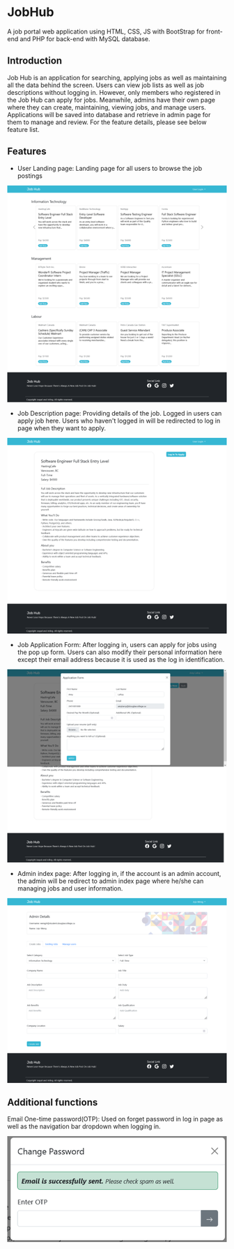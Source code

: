 # JobHub
A job portal web application using HTML, CSS, JS with BootStrap for front-end and PHP for back-end with MySQL database.

## Introduction

Job Hub is an application for searching, applying jobs as well as maintaining all the data behind the screen. Users can view job lists as well as job descriptions without logging in. However, only members who registered in the Job Hub can apply for jobs. Meanwhile, admins have their own page where they can create, maintaining, viewing jobs, and manage users. Applications will be saved into database and retrieve in admin page for them to manage and review. For the feature details, please see below feature list.

## Features

- User Landing page:
Landing page for all users to browse the job postings

![alt text](https://github.com/joling6027/JobHub/blob/main/images/landing_page_1.png "Landing page")

- Job Description page:
Providing details of the job. Logged in users can apply job here. Users who haven't logged in will be redirected to log in page when they want to apply.

![alt text](https://github.com/joling6027/JobHub/blob/main/images/job_description_1.png "Job description")

- Job Application Form:
After logging in, users can apply for jobs using the pop up form. Users can also modify their personal information here except their email address because it is used as the log in identification.

![alt text](https://github.com/joling6027/JobHub/blob/main/images/job_application_1.png "job application")

- Admin index page:
After logging in, if the account is an admin account, the admin will be redirect to admin index page where he/she can managing jobs and user information.

![alt text](https://github.com/joling6027/JobHub/blob/main/images/create_job_1.png "admin index")


## Additional functions
Email One-time password(OTP):
Used on forget password in log in page as well as the navigation bar dropdown when logging in.

![alt text](https://github.com/joling6027/JobHub/blob/main/images/email_otp.png "email OTP")




